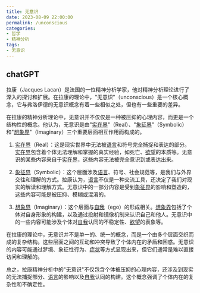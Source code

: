 ```yaml
---
title: 无意识
date: 2023-08-09 22:00:00
permalink: /unconscious
categories:
- 哲学
- 精神分析
tags:
- 无意识
---
```


## chatGPT
拉康（Jacques Lacan）是法国的一位精神分析学家，他对精神分析理论进行了深入的探讨和扩展。在拉康的理论中，"无意识"（unconscious）是一个核心概念，它与弗洛伊德的无意识概念有着一些相似之处，但也有一些重要的差异。

在拉康的精神分析理论中，无意识并不仅仅是一种被压抑的心理内容，而更是一个结构性的概念。他认为，无意识是由"[实在界](/real)"（Real）、"[象征界](/symbolic)"（Symbolic）和"[想象界](/imaginary)"（Imaginary）三个重要层面相互作用而构成的。

1. [实在界](/real)（Real）：这是现实世界中无法被[语言](/language)和符号完全捕捉和表达的部分。[实在界](/real)包含着个体无法理解和掌握的真实经验，如死亡、[欲望](/desire)的本质等。无意识的某些内容来自于[实在界](/real)，这些内容无法被完全意识到或表达出来。

2. [象征界](/symbolic)（Symbolic）：这个层面涉及[语言](/language)、符号、社会规范等，是我们与外界交往和理解的方式。拉康认为，[语言](/language)不仅是一种交流工具，还决定了我们对现实的解读和理解方式。无意识中的一部分内容是受到[象征界](/symbolic)的影响和塑造的，这些内容可能是被压抑、模糊或混淆的。

3. [想象界](/imaginary)（Imaginary）：这个层面与[自我](/ego)（ego）的形成相关。[想象界](/imaginary)包括了个体对自身形象的构建，以及通过投射和镜像机制来认识自己和他人。无意识中的一些内容可能涉及个体对[自我](/ego)认同的不稳定性、[欲望](/desire)的表象等。

在拉康的理论中，无意识并不是单一的、统一的概念，而是一个由多个层面交织而成的复杂结构。这些层面之间的互动和冲突导致了个体内在的矛盾和困惑。无意识的内容可能通过梦境、象征性行为、[症状](/symptom)等方式显现出来，但它们通常是难以直接访问和理解的。

总之，拉康精神分析中的"无意识"不仅包含个体被压抑的心理内容，还涉及到现实的无法捕捉部分、[语言](/language)的影响以及[自我](/ego)认同的构建。这个概念强调了个体内在的复杂性和不确定性。